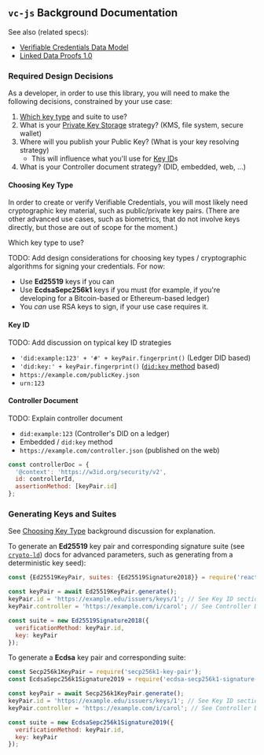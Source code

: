 ## `vc-js` Background Documentation

See also (related specs):

* [Verifiable Credentials Data Model](https://w3c.github.io/vc-data-model/)
* [Linked Data Proofs 1.0](https://w3c-ccg.github.io/ld-proofs/)

### Required Design Decisions

As a developer, in order to use this library, you will need to make the
following decisions, constrained by your use case:

1. [Which key type](#choosing-key-type) and suite to use?
2. What is your [Private Key Storage](#private-key-storage) strategy?
   (KMS, file system, secure wallet)
3. Where will you publish your Public Key? (What is your key resolving strategy)
   - This will influence what you'll use for [Key ID](#key-id)s
4. What is your Controller document strategy? (DID, embedded, web, ...)

#### Choosing Key Type

In order to create or verify Verifiable Credentials, you will most likely need
cryptographic key material, such as public/private key pairs. (There are other
advanced use cases, such as biometrics, that do not involve keys directly, but
those are out of scope for the moment.)

Which key type to use?

TODO: Add design considerations for choosing key types / cryptographic
algorithms for signing your credentials. For now:

* Use **Ed25519** keys if you can
* Use **EcdsaSepc256k1** keys if you must (for example, if you're developing for
  a Bitcoin-based or Ethereum-based ledger)
* You _can_ use RSA keys to sign, if your use case requires it.

#### Key ID

TODO: Add discussion on typical key ID strategies

* `'did:example:123' + '#' + keyPair.fingerprint()` (Ledger DID based)
* `'did:key:' + keyPair.fingerprint()` ([`did:key` method](https://github.com/digitalbazaar/did-method-key/pull/1/files) based)
* `https://example.com/publicKey.json`
* `urn:123`

#### Controller Document

TODO: Explain controller document

* `did:example:123` (Controller's DID on a ledger)
* Embedded / `did:key` method
* `https://example.com/controller.json` (published on the web)

```js
const controllerDoc = {
  '@context': 'https://w3id.org/security/v2',
  id: controllerId,
  assertionMethod: [keyPair.id]
};
```

### Generating Keys and Suites

See [Choosing Key Type](#choosing-key-type) background discussion for
explanation.

To generate an **Ed25519** key pair and corresponding signature suite (see
[`crypto-ld`](https://github.com/digitalbazaar/crypto-ld/)) docs for advanced
parameters, such as generating from a deterministic key seed):

```js
const {Ed25519KeyPair, suites: {Ed25519Signature2018}} = require('react-native-jsonld-signatures');

const keyPair = await Ed25519KeyPair.generate();
keyPair.id = 'https://example.edu/issuers/keys/1'; // See Key ID section
keyPair.controller = 'https://example.com/i/carol'; // See Controller Document section

const suite = new Ed25519Signature2018({
  verificationMethod: keyPair.id,
  key: keyPair
});
```

To generate a **Ecdsa** key pair and corresponding suite:

```js
const Secp256k1KeyPair = require('secp256k1-key-pair');
const EcdsaSepc256k1Signature2019 = require('ecdsa-secp256k1-signature-2019');

const keyPair = await Secp256k1KeyPair.generate();
keyPair.id = 'https://example.edu/issuers/keys/1'; // See Key ID section
keyPair.controller = 'https://example.com/i/carol'; // See Controller Document section

const suite = new EcdsaSepc256k1Signature2019({
  verificationMethod: keyPair.id,
  key: keyPair
});
```
